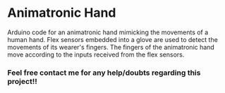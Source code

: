 # Animatronic Hand #

Arduino code for an animatronic hand mimicking the movements of a human hand. Flex sensors embedded into a glove are used to detect the movements of its wearer's fingers. The fingers of the animatronic hand move according to the inputs received from the flex sensors.

### Feel free contact me for any help/doubts regarding this project!! ###
